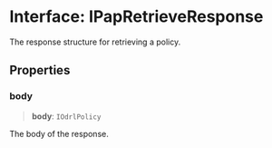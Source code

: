 # Interface: IPapRetrieveResponse

The response structure for retrieving a policy.

## Properties

### body

> **body**: `IOdrlPolicy`

The body of the response.
